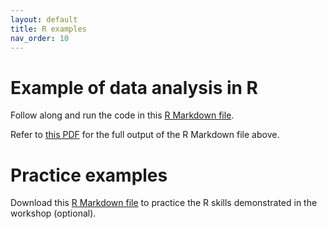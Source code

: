 ```yaml
---
layout: default
title: R examples
nav_order: 10
---
```


# Example of data analysis in R
<p>Follow along and run the code in this <a href= "https://ubc-library-rc.github.io/r-microdata/content/r_microdata_outline.Rmd" target="_blank">R Markdown file</a>.</p>
<p>Refer to <a href="https://ubc-library-rc.github.io/r-microdata/content/r_microdata_outline.pdf" target="_blank">this PDF</a> for the full output of the R Markdown file above.</p>


# Practice examples 
Download this <a href="https://ubc-library-rc.github.io/r-microdata/content/r_microdata_practice.Rmd" target="_blank">R Markdown file</a> to practice the R skills demonstrated in the workshop (optional). 
